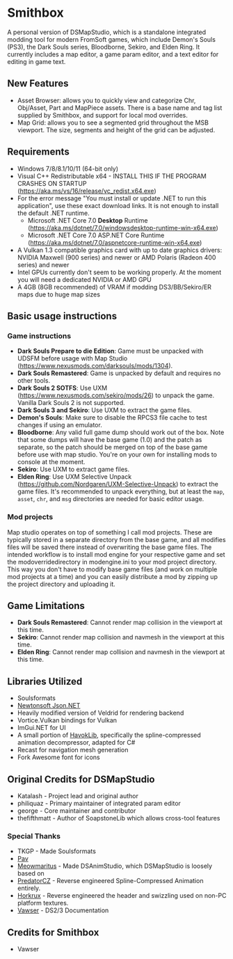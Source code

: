 # Smithbox

A personal version of DSMapStudio, which is a standalone integrated modding tool for modern FromSoft games, which include Demon's Souls (PS3), the Dark Souls series, Bloodborne, Sekiro, and Elden Ring. It currently includes a map editor, a game param editor, and a text editor for editing in game text.

## New Features
- Asset Browser: allows you to quickly view and categorize Chr, Obj/Asset, Part and MapPiece assets. There is a base name and tag list supplied by Smithbox, and support for local mod overrides.
- Map Grid: allows you to see a segmented grid throughout the MSB viewport. The size, segments and height of the grid can be adjusted.

## Requirements
* Windows 7/8/8.1/10/11 (64-bit only)
* Visual C++ Redistributable x64 - INSTALL THIS IF THE PROGRAM CRASHES ON STARTUP (https://aka.ms/vs/16/release/vc_redist.x64.exe)
* For the error message "You must install or update .NET to run this application", use these exact download links. It is not enough to install the default .NET runtime.
  * Microsoft .NET Core 7.0 **Desktop** Runtime (https://aka.ms/dotnet/7.0/windowsdesktop-runtime-win-x64.exe)
  * Microsoft .NET Core 7.0 ASP.NET Core Runtime (https://aka.ms/dotnet/7.0/aspnetcore-runtime-win-x64.exe)
* A Vulkan 1.3 compatible graphics card with up to date graphics drivers: NVIDIA Maxwell (900 series) and newer or AMD Polaris (Radeon 400 series) and newer
* Intel GPUs currently don't seem to be working properly. At the moment you will need a dedicated NVIDIA or AMD GPU
* A 4GB (8GB recommended) of VRAM if modding DS3/BB/Sekiro/ER maps due to huge map sizes

## Basic usage instructions
### Game instructions
* **Dark Souls Prepare to die Edition**: Game must be unpacked with UDSFM before usage with Map Studio (https://www.nexusmods.com/darksouls/mods/1304).
* **Dark Souls Remastered**: Game is unpacked by default and requires no other tools.
* **Dark Souls 2 SOTFS**: Use UXM (https://www.nexusmods.com/sekiro/mods/26) to unpack the game. Vanilla Dark Souls 2 is not supported.
* **Dark Souls 3 and Sekiro**: Use UXM to extract the game files.
* **Demon's Souls**: Make sure to disable the RPCS3 file cache to test changes if using an emulator.
* **Bloodborne**: Any valid full game dump should work out of the box. Note that some dumps will have the base game (1.0) and the patch as separate, so the patch should be merged on top of the base game before use with map studio. You're on your own for installing mods to console at the moment.
* **Sekiro**: Use UXM to extract game files.
* **Elden Ring**: Use UXM Selective Unpack (https://github.com/Nordgaren/UXM-Selective-Unpack) to extract the game files. It's recommended to unpack everything, but at least the `map`, `asset`, `chr`, and `msg` directories are needed for basic editor usage.

### Mod projects
Map studio operates on top of something I call mod projects. These are typically stored in a separate directory from the base game, and all modifies files will be saved there instead of overwriting the base game files. The intended workflow is to install mod engine for your respective game and set the modoverridedirectory in modengine.ini to your mod project directory. This way you don't have to modify base game files (and work on multiple mod projects at a time) and you can easily distribute a mod by zipping up the project directory and uploading it.

## Game Limitations
* **Dark Souls Remastered**: Cannot render map collision in the viewport at this time.
* **Sekiro**: Cannot render map collision and navmesh in the viewport at this time.
* **Elden Ring**: Cannot render map collision and navmesh in the viewport at this time.

## Libraries Utilized
* Soulsformats
* [Newtonsoft Json.NET](https://www.newtonsoft.com/json)
* Heavily modified version of Veldrid for rendering backend
* Vortice.Vulkan bindings for Vulkan
* ImGui.NET for UI
* A small portion of [HavokLib](https://github.com/PredatorCZ/HavokLib), specifically the spline-compressed animation decompressor, adapted for C#
* Recast for navigation mesh generation
* Fork Awesome font for icons

## Original Credits for DSMapStudio
* Katalash - Project lead and original author
* philiquaz - Primary maintainer of integrated param editor
* george - Core maintainer and contributor
* thefifthmatt - Author of SoapstoneLib which allows cross-tool features

### Special Thanks
* TKGP - Made Soulsformats
* [Pav](https://github.com/JohrnaJohrna)
* [Meowmaritus](https://github.com/meowmaritus) - Made DSAnimStudio, which DSMapStudio is loosely based on
* [PredatorCZ](https://github.com/PredatorCZ) - Reverse engineered Spline-Compressed Animation entirely.
* [Horkrux](https://github.com/horkrux) - Reverse engineered the header and swizzling used on non-PC platform textures.
* [Vawser](https://github.com/vawser) - DS2/3 Documentation

## Credits for Smithbox
* Vawser
  
